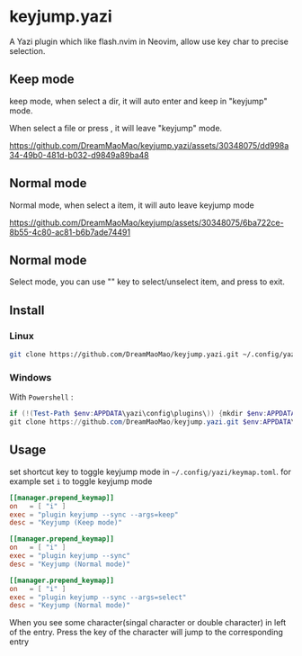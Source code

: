 # keyjump.yazi

A Yazi plugin which like flash.nvim in Neovim, allow use key char to precise selection.

## Keep mode

keep mode, when select a dir, it will auto enter and keep in "keyjump" mode.

When select a file or press <ESC> , it will leave "keyjump" mode.

https://github.com/DreamMaoMao/keyjump.yazi/assets/30348075/dd998a34-49b0-481d-b032-d9849a89ba48

## Normal mode

Normal mode, when select a item, it will auto leave keyjump mode

https://github.com/DreamMaoMao/keyjump/assets/30348075/6ba722ce-8b55-4c80-ac81-b6b7ade74491

## Normal mode

Select mode, you can use "<Space>" key to select/unselect item, and press <Esc> to exit.



## Install

### Linux

```bash
git clone https://github.com/DreamMaoMao/keyjump.yazi.git ~/.config/yazi/plugins/keyjump.yazi
```

### Windows

With `Powershell` :

```powershell
if (!(Test-Path $env:APPDATA\yazi\config\plugins\)) {mkdir $env:APPDATA\yazi\config\plugins\}
git clone https://github.com/DreamMaoMao/keyjump.yazi.git $env:APPDATA\yazi\config\plugins\keyjump.yazi
```

## Usage

set shortcut key to toggle keyjump mode in `~/.config/yazi/keymap.toml`. for example set `i` to toggle keyjump mode

```toml
[[manager.prepend_keymap]]
on   = [ "i" ]
exec = "plugin keyjump --sync --args=keep"
desc = "Keyjump (Keep mode)"
```

```toml
[[manager.prepend_keymap]]
on   = [ "i" ]
exec = "plugin keyjump --sync"
desc = "Keyjump (Normal mode)"
```

```toml
[[manager.prepend_keymap]]
on   = [ "i" ]
exec = "plugin keyjump --sync --args=select"
desc = "Keyjump (Normal mode)"
```


When you see some character(singal character or double character) in left of the entry.
Press the key of the character will jump to the corresponding entry
